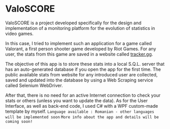 # ValoSCORE
ValoSCORE is a project developed specifically for the design and implementation of a monitoring platform for the evolution of statistics in video games.

In this case, I tried to implement such an application for a game called Valorant, a first person shooter game developed by Riot Games. For any user, the stats from this game are saved in a website called [tracker.gg](https://tracker.gg/).

The objective of this app is to store these stats into a local S.Q.L. server that has an auto-generated database if you open the app for the first time. The public available stats from website for any introduced user are collected, saved and updated into the database by using a Web Scraping service called Selenium WebDriver. 

After that, there is no need for an active Internet connection to check your stats or others (unless you want to update the data). 
As for the User Interface, as well as back-end code, I used C# with a WPF custom-made template by myself.
`Language available : Romanian - other languages will be implemented soon`
`More info about the app and details will be coming soon!`
